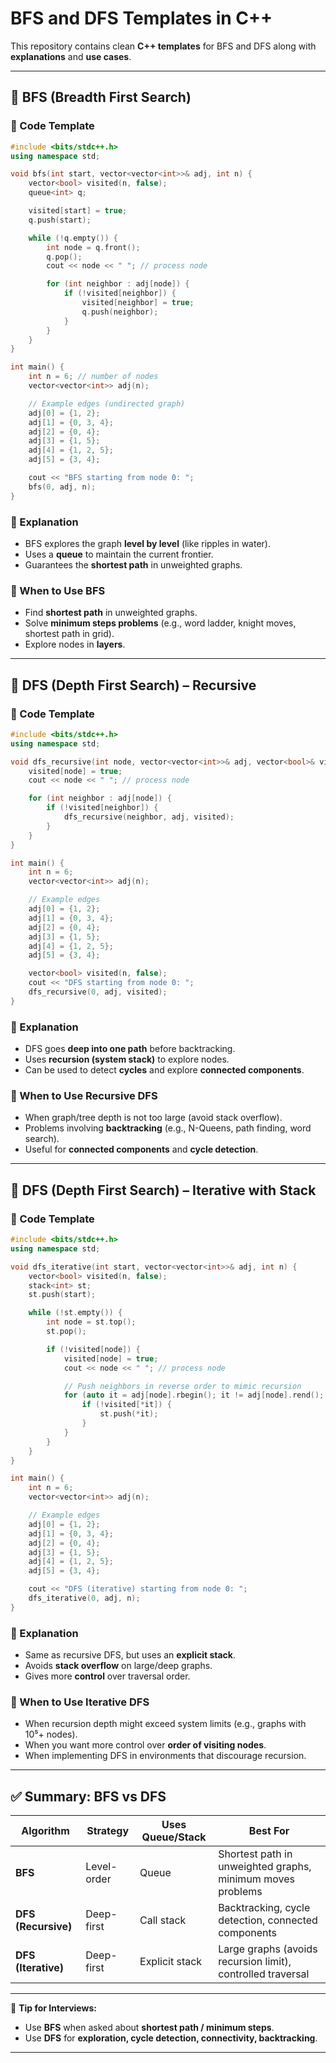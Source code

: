 
# BFS and DFS Templates in C++

This repository contains clean **C++ templates** for BFS and DFS along with **explanations** and **use cases**.

---

## 📌 BFS (Breadth First Search)

### 🔹 Code Template

```cpp
#include <bits/stdc++.h>
using namespace std;

void bfs(int start, vector<vector<int>>& adj, int n) {
    vector<bool> visited(n, false);
    queue<int> q;

    visited[start] = true;
    q.push(start);

    while (!q.empty()) {
        int node = q.front();
        q.pop();
        cout << node << " "; // process node

        for (int neighbor : adj[node]) {
            if (!visited[neighbor]) {
                visited[neighbor] = true;
                q.push(neighbor);
            }
        }
    }
}

int main() {
    int n = 6; // number of nodes
    vector<vector<int>> adj(n);

    // Example edges (undirected graph)
    adj[0] = {1, 2};
    adj[1] = {0, 3, 4};
    adj[2] = {0, 4};
    adj[3] = {1, 5};
    adj[4] = {1, 2, 5};
    adj[5] = {3, 4};

    cout << "BFS starting from node 0: ";
    bfs(0, adj, n);
}
```

### 🔹 Explanation

* BFS explores the graph **level by level** (like ripples in water).
* Uses a **queue** to maintain the current frontier.
* Guarantees the **shortest path** in unweighted graphs.

### 🔹 When to Use BFS

* Find **shortest path** in unweighted graphs.
* Solve **minimum steps problems** (e.g., word ladder, knight moves, shortest path in grid).
* Explore nodes in **layers**.

---

## 📌 DFS (Depth First Search) – Recursive

### 🔹 Code Template

```cpp
#include <bits/stdc++.h>
using namespace std;

void dfs_recursive(int node, vector<vector<int>>& adj, vector<bool>& visited) {
    visited[node] = true;
    cout << node << " "; // process node

    for (int neighbor : adj[node]) {
        if (!visited[neighbor]) {
            dfs_recursive(neighbor, adj, visited);
        }
    }
}

int main() {
    int n = 6;
    vector<vector<int>> adj(n);

    // Example edges
    adj[0] = {1, 2};
    adj[1] = {0, 3, 4};
    adj[2] = {0, 4};
    adj[3] = {1, 5};
    adj[4] = {1, 2, 5};
    adj[5] = {3, 4};

    vector<bool> visited(n, false);
    cout << "DFS starting from node 0: ";
    dfs_recursive(0, adj, visited);
}
```

### 🔹 Explanation

* DFS goes **deep into one path** before backtracking.
* Uses **recursion (system stack)** to explore nodes.
* Can be used to detect **cycles** and explore **connected components**.

### 🔹 When to Use Recursive DFS

* When graph/tree depth is not too large (avoid stack overflow).
* Problems involving **backtracking** (e.g., N-Queens, path finding, word search).
* Useful for **connected components** and **cycle detection**.

---

## 📌 DFS (Depth First Search) – Iterative with Stack

### 🔹 Code Template

```cpp
#include <bits/stdc++.h>
using namespace std;

void dfs_iterative(int start, vector<vector<int>>& adj, int n) {
    vector<bool> visited(n, false);
    stack<int> st;
    st.push(start);

    while (!st.empty()) {
        int node = st.top();
        st.pop();

        if (!visited[node]) {
            visited[node] = true;
            cout << node << " "; // process node

            // Push neighbors in reverse order to mimic recursion
            for (auto it = adj[node].rbegin(); it != adj[node].rend(); it++) {
                if (!visited[*it]) {
                    st.push(*it);
                }
            }
        }
    }
}

int main() {
    int n = 6;
    vector<vector<int>> adj(n);

    // Example edges
    adj[0] = {1, 2};
    adj[1] = {0, 3, 4};
    adj[2] = {0, 4};
    adj[3] = {1, 5};
    adj[4] = {1, 2, 5};
    adj[5] = {3, 4};

    cout << "DFS (iterative) starting from node 0: ";
    dfs_iterative(0, adj, n);
}
```

### 🔹 Explanation

* Same as recursive DFS, but uses an **explicit stack**.
* Avoids **stack overflow** on large/deep graphs.
* Gives more **control** over traversal order.

### 🔹 When to Use Iterative DFS

* When recursion depth might exceed system limits (e.g., graphs with 10⁵+ nodes).
* When you want more control over **order of visiting nodes**.
* When implementing DFS in environments that discourage recursion.

---

## ✅ Summary: BFS vs DFS

| Algorithm           | Strategy    | Uses Queue/Stack | Best For                                                    |
| ------------------- | ----------- | ---------------- | ----------------------------------------------------------- |
| **BFS**             | Level-order | Queue            | Shortest path in unweighted graphs, minimum moves problems  |
| **DFS (Recursive)** | Deep-first  | Call stack       | Backtracking, cycle detection, connected components         |
| **DFS (Iterative)** | Deep-first  | Explicit stack   | Large graphs (avoids recursion limit), controlled traversal |

---

🚀 **Tip for Interviews:**

* Use **BFS** when asked about **shortest path / minimum steps**.
* Use **DFS** for **exploration, cycle detection, connectivity, backtracking**.

---

